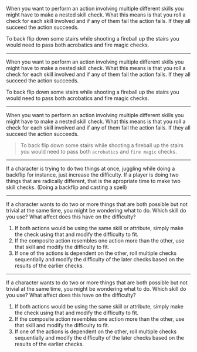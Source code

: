When you want to perform an action involving multiple different skills you might have to make a nested skill check. What this means is that you roll a check for each skill involved and if any of them fail the action fails. If they all succeed the action succeeds.

To back flip down some stairs while shooting a fireball up the stairs you would need to pass both acrobatics and fire magic checks.

---

When you want to perform an action involving multiple different skills you might have to make a nested skill check. What this means is that you roll a check for each skill involved and if any of them fail the action fails. If they all succeed the action succeeds.

To back flip down some stairs while shooting a fireball up the stairs you would need to pass both acrobatics and fire magic checks.

---

When you want to perform an action involving multiple different skills you might have to make a nested skill check. What this means is that you roll a check for each skill involved and if any of them fail the action fails. If they all succeed the action succeeds.

> To back flip down some stairs while shooting a fireball up the stairs you would need to pass both `acrobatics` and `fire magic` checks.

---

If a character is trying to do two things at once, juggling while doing a backflip for instance, just increase the difficulty. If a player is doing two things that are radically different, that is the apropriate time to make two skill checks. (Doing a backflip and casting a spell)

---

If a character wants to do two or more things that are both possible but not trivial at the same time, you might be wondering what to do. Which skill do you use? What affect does this have on the difficulty?

1. If both actions would be using the same skill or attribute, simply make the check using that and modify the difficulty to fit.
2. If the composite action resembles one action more than the other, use that skill and modify the difficulty to fit.
3. If one of the actions is dependent on the other, roll multiple checks sequentially and modify the difficulty of the later checks based on the results of the earlier checks.

---


If a character wants to do two or more things that are both possible but not trivial at the same time, you might be wondering what to do. Which skill do you use? What affect does this have on the difficulty?

1.  If both actions would be using the same skill or attribute, simply make the check using that and modify the difficulty to fit.
2.  If the composite action resembles one action more than the other, use that skill and modify the difficulty to fit.
3.  If one of the actions is dependent on the other, roll multiple checks sequentially and modify the difficulty of the later checks based on the results of the earlier checks.